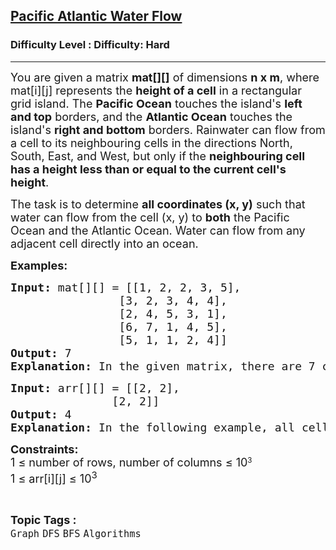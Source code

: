 <h2><a href="https://www.geeksforgeeks.org/problems/pacific-atlantic-water-flow/1?page=1&difficulty=Hard&status=unsolved&sortBy=submissions">Pacific Atlantic Water Flow</a></h2><h3>Difficulty Level : Difficulty: Hard</h3><hr><div class="problems_problem_content__Xm_eO"><p><span style="font-size: 18px;">You are given a matrix <strong>mat[][]</strong> of dimensions <strong>n x m</strong>, where mat[i][j] represents the <strong>height of a cell</strong> in a rectangular grid island. The <strong>Pacific Ocean</strong> touches the island's <strong>left and top</strong> borders, and the <strong>Atlantic Ocean</strong> touches the island's <strong>right and bottom</strong> borders. Rainwater can flow from a cell to its neighbouring cells in the directions North, South, East, and West, but only if the <strong>neighbouring cell has a height less than or equal to the current cell's height</strong>.</span></p>
<p><span style="font-size: 18px;">The task is to determine <strong>all coordinates (x, y)</strong> such that water can flow from the cell (x, y) to <strong>both</strong> the Pacific Ocean and the Atlantic Ocean. Water can flow from any adjacent cell directly into an ocean.</span></p>
<p><span style="font-size: 18px;"><strong>Examples:</strong></span></p>
<pre><span style="font-size: 18px;"><strong>Input: </strong>mat[][] = [[1, 2, 2, 3, 5],<br>                [3, 2, 3, 4, 4],<br>                [2, 4, 5, 3, 1],<br>                [6, 7, 1, 4, 5],<br>                [5, 1, 1, 2, 4]]
<strong>Output:</strong> 7
<strong>Explanation:</strong> </span><span style="font-size: 18px;">In the given matrix, there are 7 coordinates through which the water can flow to both the lakes. They are  (0, 4), (1, 3), (1, 4), (2, 2), (3, 0), (3, 1), and (4, 0).</span></pre>
<pre><span style="font-size: 18px;"><strong>Input: </strong>arr[][] = [[2, 2], <br>               [2, 2]]
<strong>Output:</strong> 4
<strong>Explanation:</strong> </span><span style="font-size: 18px;">In the following example, all cells allow water to flow to both the lakes.</span></pre>
<p><span style="font-size: 18px;"><strong>Constraints:</strong><br>1 ≤ number of rows,&nbsp;</span><span style="font-size: 18px;">number of columns</span><span style="font-size: 18px;">&nbsp;≤ 10</span><sup>3<br></sup><span style="font-size: 18px;">1 ≤ arr[i][j] ≤ 10<sup>3</sup>&nbsp;</span></p></div><br><p><span style=font-size:18px><strong>Topic Tags : </strong><br><code>Graph</code>&nbsp;<code>DFS</code>&nbsp;<code>BFS</code>&nbsp;<code>Algorithms</code>&nbsp;